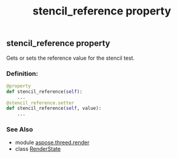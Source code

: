 ﻿---
title: stencil_reference property
second_title: Aspose.3D for Python via .NET API References
description: 
type: docs
weight: 200
url: /python-net/aspose.threed.render/renderstate/stencil_reference/
is_root: false
---

## stencil_reference property


Gets or sets the reference value for the stencil test.
### Definition:
```python
@property
def stencil_reference(self):
    ...
@stencil_reference.setter
def stencil_reference(self, value):
    ...
```

### See Also
* module [aspose.threed.render](../../)
* class [RenderState](/3d/python-net/aspose.threed.render/renderstate)
